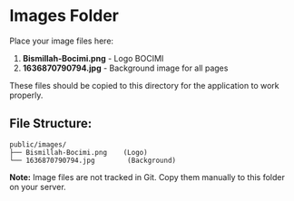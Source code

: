 # Images Folder

Place your image files here:

1. **Bismillah-Bocimi.png** - Logo BOCIMI
2. **1636870790794.jpg** - Background image for all pages

These files should be copied to this directory for the application to work properly.

## File Structure:
```
public/images/
├── Bismillah-Bocimi.png    (Logo)
└── 1636870790794.jpg        (Background)
```

**Note:** Image files are not tracked in Git. Copy them manually to this folder on your server.

